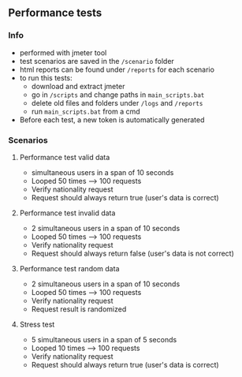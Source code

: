 ## Performance tests

### Info

- performed with jmeter tool
- test scenarios are saved in the `/scenario` folder
- html reports can be found under `/reports` for each scenario
- to run this tests:
  - download and extract jmeter  
  - go in `/scripts` and change paths in `main_scripts.bat`
  - delete old files and folders under `/logs` and `/reports`
  - run `main_scripts.bat` from a cmd
- Before each test, a new token is automatically generated

### Scenarios

1. Performance test valid data
   - simultaneous users in a span of 10 seconds
   - Looped 50 times --> 100 requests
   - Verify nationality request
   - Request should always return true (user's data is correct)  

2. Performance test invalid data
   - 2 simultaneous users in a span of 10 seconds
   - Looped 50 times --> 100 requests
   - Verify nationality request
   - Request should always return false (user's data is not correct)  

3. Performance test random data
   - 2 simultaneous users in a span of 10 seconds
   - Looped 50 times --> 100 requests
   - Verify nationality request
   - Request result is randomized   

4. Stress test
   - 5 simultaneous users in a span of 5 seconds
   - Looped 10 times --> 100 requests
   - Verify nationality request
   - Request should always return true (user's data is correct)  
